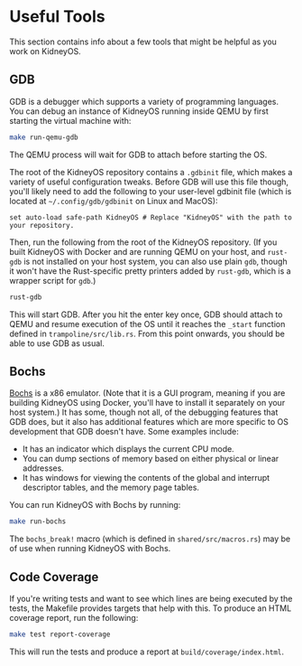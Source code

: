 # Useful Tools

This section contains info about a few tools that might be helpful as you work on KidneyOS.

## GDB

GDB is a debugger which supports a variety of programming languages. You can debug an instance of KidneyOS running inside QEMU by first starting the virtual machine with:

```sh
make run-qemu-gdb
```

The QEMU process will wait for GDB to attach before starting the OS.

The root of the KidneyOS repository contains a `.gdbinit` file, which makes a variety of useful configuration tweaks. Before GDB will use this file though, you'll likely need to add the following to your user-level gdbinit file (which is located at `~/.config/gdb/gdbinit` on Linux and MacOS):

```gdbinit
set auto-load safe-path KidneyOS # Replace "KidneyOS" with the path to your repository.
```

Then, run the following from the root of the KidneyOS repository. (If you built KidneyOS with Docker and are running QEMU on your host, and `rust-gdb` is not installed on your host system, you can also use plain `gdb`, though it won't have the Rust-specific pretty printers added by `rust-gdb`, which is a wrapper script for `gdb`.)

```sh
rust-gdb
```

This will start GDB. After you hit the enter key once, GDB should attach to QEMU and resume execution of the OS until it reaches the `_start` function defined in `trampoline/src/lib.rs`. From this point onwards, you should be able to use GDB as usual.

## Bochs

[Bochs](https://bochs.sourceforge.io) is a x86 emulator. (Note that it is a GUI program, meaning if you are building KidneyOS using Docker, you'll have to install it separately on your host system.) It has some, though not all, of the debugging features that GDB does, but it also has additional features which are more specific to OS development that GDB doesn't have. Some examples include:

- It has an indicator which displays the current CPU mode.
- You can dump sections of memory based on either physical or linear addresses.
- It has windows for viewing the contents of the global and interrupt descriptor tables, and the memory page tables.

You can run KidneyOS with Bochs by running:

```sh
make run-bochs
```

The `bochs_break!` macro (which is defined in `shared/src/macros.rs`) may be of use when running KidneyOS with Bochs.

## Code Coverage

If you're writing tests and want to see which lines are being executed by the tests, the Makefile provides targets that help with this. To produce an HTML coverage report, run the following:

```sh
make test report-coverage
```

This will run the tests and produce a report at `build/coverage/index.html`.
